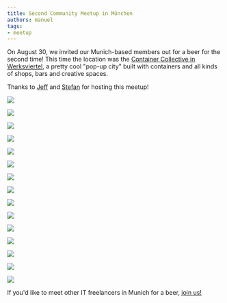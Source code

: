 ```yaml
---
title: Second Community Meetup in München
authors: manuel
tags:
- meetup
---
```


On August 30, we invited our Munich-based members out for a beer for the second time! This time the location was the [Container Collective in Werksviertel](https://www.werksviertel-mitte.de/construction/container-collective/), a pretty cool "pop-up city" built with containers and all kinds of shops, bars and creative spaces.

Thanks to [Jeff](https://www.linkedin.com/in/jewgenij-steinhart-57419932/) and [Stefan](https://mad-scientists.com) for hosting this meetup!

<!--truncate-->

![](IMG_20190830_184409.jpg)

![](IMG_20190830_184436.jpg)

![](IMG_20190830_185356.jpg)

![](IMG_20190830_185707.jpg)

![](IMG_20190830_185725.jpg)

![](IMG_20190830_185739.jpg)

![](IMG_20190830_190328.jpg)

![](MVIMG_20190830_185359.jpg)

![](MVIMG_20190830_185407.jpg)

![](MVIMG_20190830_190325.jpg)

![](IMG_20190830_210944.jpg)

![](IMG_20190830_210958.jpg)

![](MVIMG_20190830_202810.jpg)

![](MVIMG_20190830_202816.jpg)

![](MVIMG_20190830_202832.jpg)

If you'd like to meet other IT freelancers in Munich for a beer, [join us!](https://uplink.tech/freelancer/#apply)

